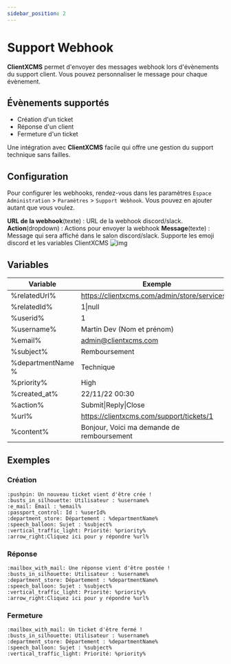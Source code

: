 ```yaml
---
sidebar_position: 2
---
```


# Support Webhook
**ClientXCMS** permet d'envoyer des messages webhook lors d'évènements du support client. Vous pouvez personnaliser le message pour chaque évènement.
## Évènements supportés
- Création d'un ticket
- Réponse d'un client
- Fermeture d'un ticket

Une intégration avec **ClientXCMS** facile qui offre une gestion du support technique sans failles.

## Configuration
Pour configurer les webhooks, rendez-vous dans les paramètres  `Espace Administration` > `Paramètres` > `Support Webhook`.
Vous pouvez en ajouter autant que vous voulez.

**URL de la webhook**(texte) : URL de la webhook discord/slack.
**Action**(dropdown) : Actions pour envoyer la webhook
**Message**(texte) : Message qui sera affiché dans le salon discord/slack. Supporte les emoji discord et les variables ClientXCMS
![img](https://media.discordapp.net/attachments/1033142197102592131/1033143377652363284/unknown.png)
## Variables
| Variable          | Exemple                                             |
|-------------------|-----------------------------------------------------|
| %relatedUrl%      | https://clientxcms.com/admin/store/services/1       |
| %relatedId%       | 1\|null                                             |
| %userid%          | 1                                                   |
| %username%        | Martin Dev (Nom et prénom)                          |
| %email%           | admin@clientxcms.com                                |
| %subject%         | Remboursement                                       |
| %departmentName % | Technique                                           |
| %priority%        | High                                                |
| %created_at%      | 22/11/22 00:30                                      |
| %action%          | Submit\|Reply\|Close                                |
| %url%             | https://clientxcms.com/support/tickets/1            |
| %content%         | Bonjour,  Voici ma demande de remboursement         |
## Exemples

### Création
```
:pushpin: Un nouveau ticket vient d'être crée ! 
:busts_in_silhouette: Utilisateur : %username%
:e_mail: Email : %email%
:passport_control: Id : %userId%
:department_store: Département : %departmentName%
:speech_balloon: Sujet : %subject%
:vertical_traffic_light: Priorité: %priority%
:arrow_right:Cliquez ici pour y répondre %url% 
```

### Réponse 
```
:mailbox_with_mail: Une réponse vient d'être postée ! 
:busts_in_silhouette: Utilisateur : %username%
:department_store: Département : %departmentName%
:speech_balloon: Sujet : %subject%
:vertical_traffic_light: Priorité: %priority%
:arrow_right:Cliquez ici pour y répondre %url% 
```

### Fermeture
```
:mailbox_with_mail: Un ticket d'être fermé ! 
:busts_in_silhouette: Utilisateur : %username%
:department_store: Département : %departmentName%
:speech_balloon: Sujet : %subject%
:vertical_traffic_light: Priorité: %priority%
```